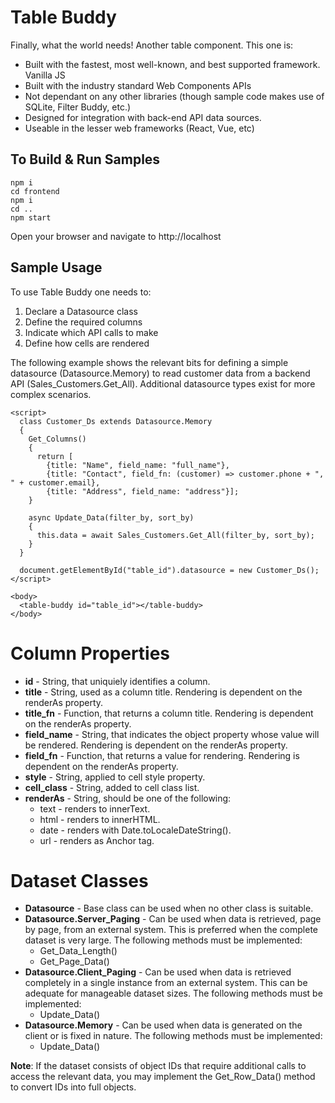 # Table Buddy
Finally, what the world needs! Another table component. This one is:
- Built with the fastest, most well-known, and best supported framework. Vanilla JS
- Built with the industry standard Web Components APIs
- Not dependant on any other libraries (though sample code makes use of SQLite, Filter Buddy, etc.)
- Designed for integration with back-end API data sources.
- Useable in the lesser web frameworks (React, Vue, etc)

## To Build & Run Samples
```
npm i
cd frontend
npm i
cd ..
npm start
```
Open your browser and navigate to http://localhost

## Sample Usage
To use Table Buddy one needs to:
1. Declare a Datasource class
2. Define the required columns
3. Indicate which API calls to make
4. Define how cells are rendered 

The following example shows the relevant bits for defining a simple datasource (Datasource.Memory)
to read customer data from a backend API (Sales_Customers.Get_All). Additional datasource types exist for more complex scenarios.

```
<script>
  class Customer_Ds extends Datasource.Memory
  {
    Get_Columns()
    {
      return [
        {title: "Name", field_name: "full_name"}, 
        {title: "Contact", field_fn: (customer) => customer.phone + ", " + customer.email}, 
        {title: "Address", field_name: "address"}];
    }

    async Update_Data(filter_by, sort_by)
    {
      this.data = await Sales_Customers.Get_All(filter_by, sort_by);
    }
  }

  document.getElementById("table_id").datasource = new Customer_Ds();
</script>

<body>
  <table-buddy id="table_id"></table-buddy>
</body>

```

# Column Properties
* **id** - String, that uniquiely identifies a column.
* **title** - String, used as a column title. Rendering is dependent on the renderAs property.
* **title_fn** - Function, that returns a column title. Rendering is dependent on the renderAs property.
* **field_name** - String, that indicates the object property whose value will be rendered. Rendering is dependent on the renderAs property.
* **field_fn** - Function, that returns a value for rendering. Rendering is dependent on the renderAs property.
* **style** - String, applied to cell style property.
* **cell_class** - String, added to cell class list.
* **renderAs** - String, should be one of the following:
  * text - renders to innerText.
  * html - renders to innerHTML.
  * date - renders with Date.toLocaleDateString().
  * url - renders as Anchor tag.

# Dataset Classes
* **Datasource** - Base class can be used when no other class is suitable.
* **Datasource.Server_Paging** - Can be used when data is retrieved, page by page, from an external system. This is preferred when the complete dataset is very large. The following methods must be implemented:
  * Get_Data_Length()
  * Get_Page_Data()
* **Datasource.Client_Paging** - Can be used when data is retrieved completely in a single instance from an external system. This can be adequate for manageable dataset sizes.  The following methods must be implemented:
  * Update_Data()
* **Datasource.Memory** - Can be used when data is generated on the client or is fixed in nature.  The following methods must be implemented:
  * Update_Data()

**Note**: If the dataset consists of object IDs that require additional calls to access the relevant data, you may implement the Get_Row_Data() method to convert IDs into full objects.